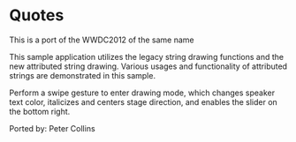 Quotes
======

This is a port of the WWDC2012 of the same name

This sample application utilizes the legacy string drawing functions
and the new attributed string drawing.  Various usages and functionality
of attributed strings are demonstrated in this sample.

Perform a swipe gesture to enter drawing mode, which changes speaker
text color, italicizes and centers stage direction, and enables the
slider on the bottom right.

Ported by: Peter Collins